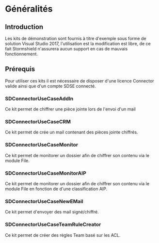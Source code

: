 # Généralités

## Introduction
Les kits de démonstration sont fournis à titre d'exemple sous forme de solution Visual Studio 2017, l'utilisation est la modification est libre, de ce fait Stormshield n'assurera aucun support en cas de mauvais fonctionnement.

## Prérequis
Pour utiliser ces kits il est nécessaire de disposer d'une licence Connector valide ainsi que d'un compte SDSE connecté.

### SDConnectorUseCaseAddIn
Ce kit permet de chiffrer une pièce jointe lors de l'envoi d'un mail

### SDConnectorUseCaseCRM
Ce kit permet de crée un mail contenant des pièces jointe chiffrés.

### SDConnectorUseCaseMonitor
Ce kit permet de monitorer un dossier afin de chiffrer son contenu via le module File.

### SDConnectorUseCaseMonitorAIP
Ce kit permet de monitorer un dossier afin de chiffrer son contenu via le module File en fonction de d'une classification AIP.

### SDConnectorUseCaseNewEMail
Ce kit permet d'envoyer des mail signé/chiffré.

### SDConnectorUseCaseTeamRuleCreator
Ce kit permet de créer des règles Team basé sur les ACL.
